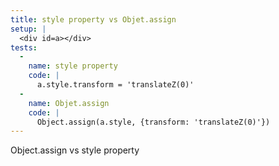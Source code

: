 ```yaml
---
title: style property vs Objet.assign
setup: |
  <div id=a></div>
tests:
  -
    name: style property
    code: |
      a.style.transform = 'translateZ(0)'
  -
    name: Objet.assign
    code: |
      Object.assign(a.style, {transform: 'translateZ(0)'})
---
```

Object.assign vs style property
